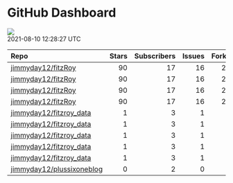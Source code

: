 GitHub Dashboard
================

![](https://github.com/jimmyday12/status/workflows/Render%20Status/badge.svg)  
2021-08-10 12:28:27 UTC

| Repo                                                                      | Stars | Subscribers | Issues | Forks | Status                                                                                                                                                                                | Commit                                                                                                                                                                               |
| :------------------------------------------------------------------------ | ----: | ----------: | -----: | ----: | :------------------------------------------------------------------------------------------------------------------------------------------------------------------------------------ | :----------------------------------------------------------------------------------------------------------------------------------------------------------------------------------- |
| [jimmyday12/fitzRoy](https://github.com/jimmyday12/fitzRoy)               |    90 |          17 |     16 |    20 | [![](https://github.com/jimmyday12/fitzRoy/workflows/R-CMD-check/badge.svg)](https://github.com/jimmyday12/fitzRoy/actions/runs/1094227069)                                           | <a href="https://github.com/jimmyday12/fitzRoy/commit/a1ac26a92d759def19e4a54efb1eb9d6f67df8e8" title="updating fetch_results_afltables to prevent downloading temp file">a1ac26</a> |
| [jimmyday12/fitzRoy](https://github.com/jimmyday12/fitzRoy)               |    90 |          17 |     16 |    20 | [![](https://github.com/jimmyday12/fitzRoy/workflows/pkgdown/badge.svg)](https://github.com/jimmyday12/fitzRoy/actions/runs/1069494984)                                               | <a href="https://github.com/jimmyday12/fitzRoy/commit/a1ac26a92d759def19e4a54efb1eb9d6f67df8e8" title="updating fetch_results_afltables to prevent downloading temp file">a1ac26</a> |
| [jimmyday12/fitzRoy](https://github.com/jimmyday12/fitzRoy)               |    90 |          17 |     16 |    20 | [![](https://github.com/jimmyday12/fitzRoy/workflows/Commands/badge.svg)](https://github.com/jimmyday12/fitzRoy/actions/runs/1093125543)                                              | <a href="https://github.com/jimmyday12/fitzRoy/commit/a1ac26a92d759def19e4a54efb1eb9d6f67df8e8" title="updating fetch_results_afltables to prevent downloading temp file">a1ac26</a> |
| [jimmyday12/fitzRoy](https://github.com/jimmyday12/fitzRoy)               |    90 |          17 |     16 |    20 | [![](https://github.com/jimmyday12/fitzRoy/workflows/Render%20README/badge.svg)](https://github.com/jimmyday12/fitzRoy/actions/runs/663564569)                                        | <a href="https://github.com/jimmyday12/fitzRoy/commit/43f8751cb4e4c722d8867867913d6930c8d9c30a" title="updating workflows">43f875</a>                                                |
| [jimmyday12/fitzroy\_data](https://github.com/jimmyday12/fitzroy_data)    |     1 |           3 |      1 |     0 | [![](https://github.com/jimmyday12/fitzroy_data/workflows/update%20data/badge.svg)](https://github.com/jimmyday12/fitzroy_data/actions/runs/30566608)                                 | <a href="https://github.com/jimmyday12/fitzroy_data/commit/513395df69da59ea026a522360ebf3542ef535b3" title="Merge branch 'master' of github.com:jimmyday12/fitzroy_data">513395</a>  |
| [jimmyday12/fitzroy\_data](https://github.com/jimmyday12/fitzroy_data)    |     1 |           3 |      1 |     0 | [![](https://github.com/jimmyday12/fitzroy_data/workflows/test%20script/badge.svg)](https://github.com/jimmyday12/fitzroy_data/actions/runs/30568704)                                 | <a href="https://github.com/jimmyday12/fitzroy_data/commit/d1eab30fb9dc7c6b4901b562cf4f2e9006812e67" title="fixing install line">d1eab3</a>                                          |
| [jimmyday12/fitzroy\_data](https://github.com/jimmyday12/fitzroy_data)    |     1 |           3 |      1 |     0 | [![](https://github.com/jimmyday12/fitzroy_data/workflows/schedule%20script/badge.svg)](https://github.com/jimmyday12/fitzroy_data/actions/runs/30568431)                             | <a href="https://github.com/jimmyday12/fitzroy_data/commit/f4691ba1420dbbbece8520463bc737a41826f7b6" title="testing">f4691b</a>                                                      |
| [jimmyday12/fitzroy\_data](https://github.com/jimmyday12/fitzroy_data)    |     1 |           3 |      1 |     0 | [![](https://github.com/jimmyday12/fitzroy_data/workflows/testing%20that%20R%20script%20runs/badge.svg)](https://github.com/jimmyday12/fitzroy_data/actions/runs/30651218)            | <a href="https://github.com/jimmyday12/fitzroy_data/commit/c043fd96eb1477958dfbbdc5bb160d6b99c45e4d" title="Update test_schedule.yml">c043fd</a>                                     |
| [jimmyday12/fitzroy\_data](https://github.com/jimmyday12/fitzroy_data)    |     1 |           3 |      1 |     0 | [![](https://github.com/jimmyday12/fitzroy_data/workflows/get%20new%20data/badge.svg)](https://github.com/jimmyday12/fitzroy_data/actions/runs/1112979236)                            | <a href="https://github.com/jimmyday12/fitzroy_data/commit/efd3099b4462fde10f93d23fcf634c40cd1adc01" title="updating weekly_data_process">efd309</a>                                 |
| [jimmyday12/plussixoneblog](https://github.com/jimmyday12/plussixoneblog) |     0 |           2 |      0 |     1 | [![](https://github.com/jimmyday12/plussixoneblog/workflows/Get%20new%20data%20and%20rebuild%20site/badge.svg)](https://github.com/jimmyday12/plussixoneblog/actions/runs/1113136034) | <a href="https://github.com/jimmyday12/plussixoneblog/commit/14a1d90a4850aa0a387140dc275264a7c69fe278" title="Commit from GitHub Actions (Get new data and rebuild site)">14a1d9</a> |
